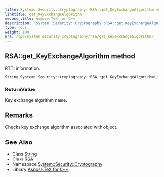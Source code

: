 ```yaml
---
title: System::Security::Cryptography::RSA::get_KeyExchangeAlgorithm method
linktitle: get_KeyExchangeAlgorithm
second_title: Aspose.TeX for C++
description: 'System::Security::Cryptography::RSA::get_KeyExchangeAlgorithm method. RTTI information in C++.'
type: docs
weight: 100
url: /cpp/system.security.cryptography/rsa/get_keyexchangealgorithm/
---
```

## RSA::get_KeyExchangeAlgorithm method


RTTI information.

```cpp
String System::Security::Cryptography::RSA::get_KeyExchangeAlgorithm() override
```


### ReturnValue

Key exchange algorithm name.
## Remarks


Checks key exchange algorithm associated with object. 
## See Also

* Class [String](../../../system/string/)
* Class [RSA](../)
* Namespace [System::Security::Cryptography](../../)
* Library [Aspose.TeX for C++](../../../)
